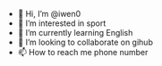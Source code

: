 - 👋 Hi, I’m @iwen0
- 👀 I’m interested in sport
- 🌱 I’m currently learning English
- 💞️ I’m looking to collaborate on gihub
- 📫 How to reach me phone number

<!---
iwen0/iwen0 is a ✨ special ✨ repository because its `README.md` (this file) appears on your GitHub profile.
You can click the Preview link to take a look at your changes.
--->
